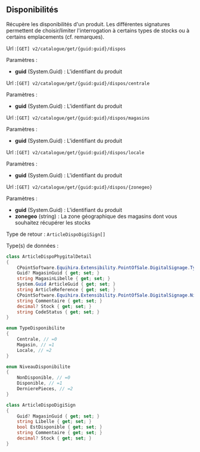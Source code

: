 ## <span id='disponibilites'>Disponibilités</span>

Récupère les disponibilités d'un produit. Les différentes signatures permettent de choisir/limiter l'interrogation à certains types de stocks ou à certains emplacements (cf. remarques).

Url :`[GET] v2/catalogue/get/{guid:guid}/dispos`

Paramètres : 

- **guid** (System.Guid) : L'identifiant du produit

Url :`[GET] v2/catalogue/get/{guid:guid}/dispos/centrale`

Paramètres : 

- **guid** (System.Guid) : L'identifiant du produit

Url :`[GET] v2/catalogue/get/{guid:guid}/dispos/magasins`

Paramètres : 

- **guid** (System.Guid) : L'identifiant du produit

Url :`[GET] v2/catalogue/get/{guid:guid}/dispos/locale`

Paramètres : 

- **guid** (System.Guid) : L'identifiant du produit

Url :`[GET] v2/catalogue/get/{guid:guid}/dispos/{zonegeo}`

Paramètres : 

- **guid** (System.Guid) : L'identifiant du produit
- **zonegeo** (string) : La zone géographique des magasins dont vous souhaitez récupérer les stocks

Type de retour : `ArticleDispoDigiSign[]`

Type(s) de données :

```csharp
class ArticleDispoPhygitalDetail
{
	CPointSoftware.Equihira.Extensibility.PointOfSale.DigitalSignage.TypeDisponibilite TypeDispo { get; set; }
	Guid? MagasinGuid { get; set; }
	string MagasinLibelle { get; set; }
	System.Guid ArticleGuid { get; set; }
	string ArticleReference { get; set; }
	CPointSoftware.Equihira.Extensibility.PointOfSale.DigitalSignage.NiveauDisponibilite Disponibilite { get; set; }
	string Commentaire { get; set; }
	decimal? Stock { get; set; }
	string CodeStatus { get; set; }
}

enum TypeDisponibilite
{
	Centrale, // =0
	Magasin, // =1
	Locale, // =2
}

enum NiveauDisponibilite
{
	NonDisponible, // =0
	Disponible, // =1
	DernierePieces, // =2
}

class ArticleDispoDigiSign
{
	Guid? MagasinGuid { get; set; }
	string Libelle { get; set; }
	bool EstDisponible { get; set; }
	string Commentaire { get; set; }
	decimal? Stock { get; set; }
}

```

